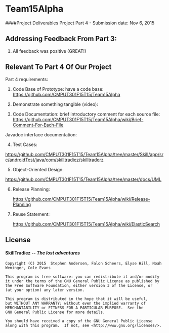 # Team15Alpha
####Project Deliverables 
Project Part 4 - Submission date: Nov 6, 2015

## Addressing Feedback From Part 3:
  1. All feedback was positive (GREAT!)

## Relevant To Part 4 Of Our Project
Part 4 requirements:

   1. Code Base of Prototype: have a code base:
   https://github.com/CMPUT301F15T15/Team15Alpha

   2. Demonstrate something tangible (video): 
   
   3. Code Documentation: brief introductory comment for each source file:
   https://github.com/CMPUT301F15T15/Team15Alpha/wiki/Brief-Comment-For-Each-File
   
   Javadoc interface documentation:

   4. Test Cases:

   https://github.com/CMPUT301F15T15/Team15Alpha/tree/master/Skill/app/src/androidTest/java/com/skilltradiez/skilltraderz
   
   5. Object-Oriented Design:
   
   https://github.com/CMPUT301F15T15/Team15Alpha/tree/master/docs/UML

   6. Release Planning:
   
      https://github.com/CMPUT301F15T15/Team15Alpha/wiki/Release-Planning

   7. Reuse Statement: 
   
      https://github.com/CMPUT301F15T15/Team15Alpha/wiki/ElasticSearch



## License 
####   __SkillTradiez__ -- _The lost adventures_
   
    Copyright (C) 2015  Stephen Andersen, Falon Scheers, Elyse Hill, Noah Weninger, Cole Evans

    This program is free software: you can redistribute it and/or modify
    it under the terms of the GNU General Public License as published by
    the Free Software Foundation, either version 3 of the License, or
    (at your option) any later version.

    This program is distributed in the hope that it will be useful,
    but WITHOUT ANY WARRANTY; without even the implied warranty of
    MERCHANTABILITY or FITNESS FOR A PARTICULAR PURPOSE.  See the
    GNU General Public License for more details.

    You should have received a copy of the GNU General Public License
    along with this program.  If not, see <http://www.gnu.org/licenses/>.
